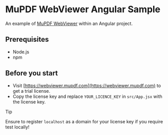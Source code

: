 # MuPDF WebViewer Angular Sample

An example of [MuPDF WebViewer](https://webviewer.mupdf.com) within an Angular project.

## Prerequisites

- Node.js
- npm

## Before you start

- Visit [https://webviewer.mupdf.com](https://webviewer.mupdf.com) to get a trial license.
- Copy the license key and replace `YOUR_LICENCE_KEY` in `src/App.jsx` with the license key.

> [!TIP]  
> Ensure to register `localhost` as a domain for your license key if you require test locally!
